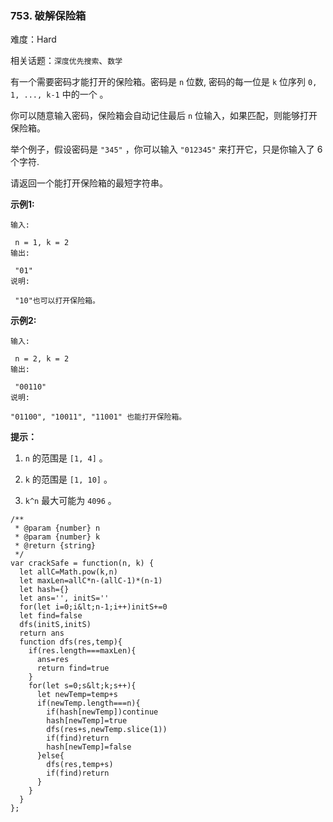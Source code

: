 ### 753. 破解保险箱

难度：Hard

相关话题：`深度优先搜索`、`数学`

有一个需要密码才能打开的保险箱。密码是 `n`  位数, 密码的每一位是 `k` 位序列 `0, 1, ..., k-1` 中的一个 。



你可以随意输入密码，保险箱会自动记住最后 `n` 位输入，如果匹配，则能够打开保险箱。



举个例子，假设密码是 `"345"` ，你可以输入 `"012345"` 来打开它，只是你输入了 6个字符.



请返回一个能打开保险箱的最短字符串。







 **示例1:** 





```
输入:

 n = 1, k = 2
输出:

 "01"
说明:

 "10"也可以打开保险箱。

```





 **示例2:** 





```
输入:

 n = 2, k = 2
输出:

 "00110"
说明: 

"01100", "10011", "11001" 也能打开保险箱。

```





 **提示：** 





1.  `n`  的范围是 `[1, 4]` 。

2.  `k`  的范围是 `[1, 10]` 。

3.  `k^n`  最大可能为 `4096` 。










```
/**
 * @param {number} n
 * @param {number} k
 * @return {string}
 */
var crackSafe = function(n, k) {
  let allC=Math.pow(k,n)
  let maxLen=allC*n-(allC-1)*(n-1)
  let hash={}
  let ans='', initS=''
  for(let i=0;i&lt;n-1;i++)initS+=0
  let find=false
  dfs(initS,initS)
  return ans
  function dfs(res,temp){
    if(res.length===maxLen){
      ans=res
      return find=true
    }
    for(let s=0;s&lt;k;s++){
      let newTemp=temp+s
      if(newTemp.length===n){
        if(hash[newTemp])continue
        hash[newTemp]=true
        dfs(res+s,newTemp.slice(1))
        if(find)return
        hash[newTemp]=false
      }else{
        dfs(res,temp+s)
        if(find)return
      }
    }
  }
};



```
